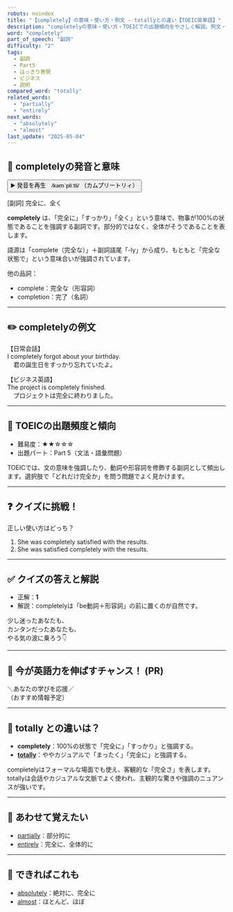 ```yaml
---
robots: noindex
title: "【completely】の意味・使い方・例文 ― totallyとの違い【TOEIC英単語】"
description: "completelyの意味・使い方・TOEICでの出題傾向をやさしく解説。例文・クイズ付きでtotallyとの違いもわかりやすく学べます。"
word: "completely"
part_of_speech: "副詞"
difficulty: "2"
tags:
  - 副詞
  - Part5
  - はっきり表現
  - ビジネス
  - 説明
compared_word: "totally"
related_words:
  - "partially"
  - "entirely"
next_words:
  - "absolutely"
  - "almost"
last_update: "2025-05-04"
---
```


## 🔰 completelyの発音と意味

<button class="play-audio" onclick="playTTS('completely')">
  <span class="play-audio-main">
    ▶️ 発音を再生　/kəmˈpliːtli/
  </span>
  <span class="play-audio-sub">
    （カムプリートリィ）
  </span>
</button>

[副詞] 完全に、全く

**completely** は、「完全に」「すっかり」「全く」という意味で、物事が100%の状態であることを強調する副詞です。部分的ではなく、全体がそうであることを表します。

語源は「complete（完全な）」＋副詞語尾「-ly」から成り、もともと「完全な状態で」という意味合いが強調されています。

他の品詞：  
- complete：完全な（形容詞）
- completion：完了（名詞）

---

## ✏️ completelyの例文

【日常会話】  
I completely forgot about your birthday.  
　君の誕生日をすっかり忘れていたよ。

【ビジネス英語】  
The project is completely finished.  
　プロジェクトは完全に終わりました。

---

## 🎯 TOEICの出題頻度と傾向

- 難易度：★★☆☆☆
- 出題パート：Part 5（文法・語彙問題）

TOEICでは、文の意味を強調したり、動詞や形容詞を修飾する副詞として頻出します。選択肢で「どれだけ完全か」を問う問題でよく見かけます。

---

## ❓ クイズに挑戦！

正しい使い方はどっち？

1. She was completely satisfied with the results.  
2. She was satisfied completely with the results.

---

## ✅ クイズの答えと解説

- 正解：**1**
- 解説：completelyは「be動詞＋形容詞」の前に置くのが自然です。

少し迷ったあなたも、  
カンタンだったあなたも、  
やる気の波に乗ろう👇️

---

## 🚀 今が英語力を伸ばすチャンス！ (PR)

<div class="info-center">
＼あなたの学びを応援／<br>  
（おすすめ情報予定）
</div>

---

## 🤔  totally との違いは？

- **completely**：100%の状態で「完全に」「すっかり」と強調する。
- **[totally](/totally)**：ややカジュアルで「まったく」「完全に」と強調する。

completelyはフォーマルな場面でも使え、客観的な「完全さ」を表します。totallyは会話やカジュアルな文脈でよく使われ、主観的な驚きや強調のニュアンスが強いです。

---

## 🧩 あわせて覚えたい

- [partially](/partially)：部分的に
- [entirely](/entirely)：完全に、全体的に

---

## 📖 できればこれも

- [absolutely](/absolutely)：絶対に、完全に
- [almost](/almost)：ほとんど、ほぼ

<!-- cvid: aid37_bid37 -->

